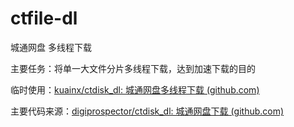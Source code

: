 # ctfile-dl
城通网盘 多线程下载



主要任务：将单一大文件分片多线程下载，达到加速下载的目的



临时使用：[kuainx/ctdisk_dl: 城通网盘多线程下载 (github.com)](https://github.com/kuainx/ctdisk_dl)

主要代码来源：[digiprospector/ctdisk_dl: 城通网盘下载 (github.com)](https://github.com/digiprospector/ctdisk_dl)